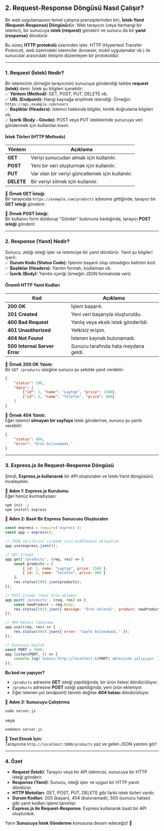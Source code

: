 ## **2. Request-Response Döngüsü Nasıl Çalışır?**  

Bir web uygulamasının temel çalışma prensiplerinden biri, **İstek-Yanıt (Request-Response) Döngüsü**dür. Web tarayıcın (veya herhangi bir istemci), bir sunucuya **istek (request)** gönderir ve sunucu da bir **yanıt (response)** döndürür.

Bu süreç **HTTP protokolü** üzerinden işler. HTTP (Hypertext Transfer Protocol), web üzerindeki istemciler (browser, mobil uygulamalar vb.) ile sunucular arasındaki iletişimi düzenleyen bir protokoldür.

---

### **1. Request (İstek) Nedir?**  
Bir istemcinin (örneğin tarayıcının) sunucuya gönderdiği talebe **request (istek)** denir. İstek şu bilgileri içerebilir:  
✅ **Yöntem (Method):** GET, POST, PUT, DELETE vb.  
✅ **URL (Endpoint):** Hangi kaynağa erişilmek istendiği. Örneğin: `https://api.example.com/users`  
✅ **Başlıklar (Headers):** İstemci hakkında bilgiler, kimlik doğrulama bilgileri vb.  
✅ **İçerik (Body - Gövde):** POST veya PUT isteklerinde sunucuya veri göndermek için kullanılan kısım.  

#### **İstek Türleri (HTTP Methods)**
| Yöntem  | Açıklama |
|---------|----------|
| **GET**    | Veriyi sunucudan almak için kullanılır. |
| **POST**   | Yeni bir veri oluşturmak için kullanılır. |
| **PUT**    | Var olan bir veriyi güncellemek için kullanılır. |
| **DELETE** | Bir veriyi silmek için kullanılır. |

📌 **Örnek GET İsteği:**  
Bir tarayıcıda `https://example.com/products` adresine gittiğinde, tarayıcı bir **GET isteği** gönderir.

📌 **Örnek POST İsteği:**  
Bir kullanıcı form doldurup "Gönder" butonuna bastığında, tarayıcı **POST isteği** gönderir.

---

### **2. Response (Yanıt) Nedir?**  
Sunucu, aldığı isteği işler ve istemciye bir yanıt döndürür. Yanıt şu bilgileri içerir:  
✅ **Durum Kodu (Status Code):** İşlemin başarılı olup olmadığını belirten kod.  
✅ **Başlıklar (Headers):** Yanıtın formatı, kodlaması vb.  
✅ **İçerik (Body):** Yanıtın içeriği (örneğin JSON formatında veri).  

#### **Önemli HTTP Yanıt Kodları**
| Kod | Açıklama |
|------|-----------|
| **200 OK** | İşlem başarılı. |
| **201 Created** | Yeni veri başarıyla oluşturuldu. |
| **400 Bad Request** | Yanlış veya eksik istek gönderildi. |
| **401 Unauthorized** | Yetkisiz erişim. |
| **404 Not Found** | İstenen kaynak bulunamadı. |
| **500 Internal Server Error** | Sunucu tarafında hata meydana geldi. |

📌 **Örnek 200 OK Yanıtı:**  
Bir `GET /products` isteğine sunucu şu şekilde yanıt verebilir:

```json
{
    "status": 200,
    "data": [
        {"id": 1, "name": "Laptop", "price": 1500},
        {"id": 2, "name": "Telefon", "price": 900}
    ]
}
```

📌 **Örnek 404 Yanıtı:**  
Eğer istemci **olmayan bir sayfaya** istek gönderirse, sunucu şu yanıtı verebilir:

```json
{
    "status": 404,
    "error": "Ürün bulunamadı."
}
```

---

### **3. Express.js ile Request-Response Döngüsü**
Şimdi, **Express.js kullanarak** bir API oluşturalım ve İstek-Yanıt döngüsünü inceleyelim.

📌 **Adım 1: Express.js Kurulumu**  
Eğer henüz kurmadıysan:

```bash
npm init -y
npm install express
```

📌 **Adım 2: Basit Bir Express Sunucusu Oluşturalım**
```javascript
const express = require('express');
const app = express();

// JSON verilerini işlemek için middleware ekleyelim
app.use(express.json());

// GET İsteği
app.get('/products', (req, res) => {
    const products = [
        { id: 1, name: "Laptop", price: 1500 },
        { id: 2, name: "Telefon", price: 900 }
    ];
    res.status(200).json(products);
});

// POST İsteği (Yeni ürün ekleme)
app.post('/products', (req, res) => {
    const newProduct = req.body;
    res.status(201).json({ message: "Ürün eklendi", product: newProduct });
});

// 404 Hatası Yakalama
app.use((req, res) => {
    res.status(404).json({ error: "Sayfa bulunamadı." });
});

// Sunucuyu başlat
const PORT = 3000;
app.listen(PORT, () => {
    console.log(`Sunucu http://localhost:${PORT} adresinde çalışıyor.`);
});
```

**Bu kod ne yapıyor?**  
- `/products` adresine **GET** isteği yapıldığında, bir ürün listesi döndürülüyor.  
- `/products` adresine **POST** isteği yapıldığında, yeni ürün ekleniyor.  
- Eğer istenen yol (endpoint) tanımlı değilse **404 hatası** döndürülüyor.  

📌 **Adım 3: Sunucuyu Çalıştırma**  
```bash
node server.js
```
veya  
```bash
nodemon server.js
```

🚀 **Test Etmek İçin:**  
Tarayıcına `http://localhost:3000/products` yaz ve gelen JSON yanıtını gör!  

---

### **4. Özet**
- **Request (İstek)**: Tarayıcı veya bir API istemcisi, sunucuya bir HTTP isteği gönderir.
- **Response (Yanıt)**: Sunucu, isteği işler ve uygun bir HTTP yanıtı döndürür.
- **HTTP Metotları**: GET, POST, PUT, DELETE gibi farklı istek türleri vardır.
- **Durum Kodları**: 200 (başarı), 404 (bulunamadı), 500 (sunucu hatası) gibi yanıt kodları işlemi tanımlar.
- **Express.js ile Request-Response**: Express kullanarak basit bir API oluşturduk.

Yarın **Sunucuya İstek Gönderme** konusuna devam edeceğiz! 🚀